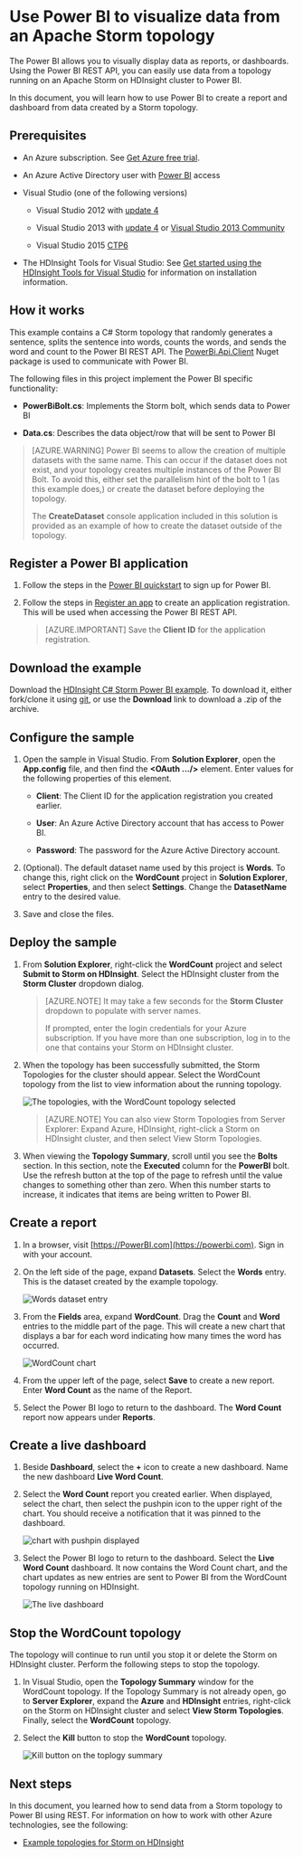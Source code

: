 <properties
 pageTitle="Write data to Power BI from Apache Storm | Microsoft Azure"
 description="Write data to Power BI from a C# topology running on an Apache Storm cluster in HDInsight. Also, create a report and real-time dashboard using Power BI."
 services="hdinsight"
 documentationCenter=""
 authors="Blackmist"
 manager="paulettm"
 editor="cgronlun"
	tags="azure-portal"/>

<tags
 ms.service="hdinsight"
 ms.devlang="dotnet"
 ms.topic="article"
 ms.tgt_pltfrm="na"
 ms.workload="big-data"
 ms.date="03/01/2016"
 ms.author="larryfr"/>

# Use Power BI to visualize data from an Apache Storm topology

The Power BI allows you to visually display data as reports, or dashboards. Using the Power BI REST API, you can easily use data from a topology running on an Apache Storm on HDInsight cluster to Power BI.

In this document, you will learn how to use Power BI to create a report and dashboard from data created by a Storm topology.

## Prerequisites

- An Azure subscription. See [Get Azure free trial](https://azure.microsoft.com/documentation/videos/get-azure-free-trial-for-testing-hadoop-in-hdinsight/).

* An Azure Active Directory user with [Power BI](https://powerbi.com) access

* Visual Studio (one of the following versions)

    * Visual Studio 2012 with [update 4](http://www.microsoft.com/download/details.aspx?id=39305)

    * Visual Studio 2013 with [update 4](http://www.microsoft.com/download/details.aspx?id=44921) or [Visual Studio 2013 Community](http://go.microsoft.com/fwlink/?linkid=517284&clcid=0x409)

    * Visual Studio 2015 [CTP6](http://visualstudio.com/downloads/visual-studio-2015-ctp-vs)

* The HDInsight Tools for Visual Studio: See [Get started using the HDInsight Tools for Visual Studio](../HDInsight/hdinsight-hadoop-visual-studio-tools-get-started.md) for information on installation information.

## How it works

This example contains a C# Storm topology that randomly generates a sentence, splits the sentence into words, counts the words, and sends the word and count to the Power BI REST API. The [PowerBi.Api.Client](https://github.com/Vtek/PowerBI.Api.Client) Nuget package is used to communicate with Power BI.

The following files in this project implement the Power BI specific functionality:

* **PowerBiBolt.cs**: Implements the Storm bolt, which sends data to Power BI

* **Data.cs**: Describes the data object/row that will be sent to Power BI

> [AZURE.WARNING] Power BI seems to allow the creation of multiple datasets with the same name. This can occur if the dataset does not exist, and your topology creates multiple instances of the Power BI Bolt. To avoid this, either set the parallelism hint of the bolt to 1 (as this example does,) or create the dataset before deploying the topology.
>
> The **CreateDataset** console application included in this solution is provided as an example of how to create the dataset outside of the topology.

## Register a Power BI application

1. Follow the steps in the [Power BI quickstart](https://msdn.microsoft.com/library/dn931989.aspx) to sign up for Power BI.

2. Follow the steps in [Register an app](https://msdn.microsoft.com/library/dn877542.aspx) to create an application registration. This will be used when accessing the Power BI REST API.

    > [AZURE.IMPORTANT] Save the **Client ID** for the application registration.

## Download the example

Download the [HDInsight C# Storm Power BI example](https://github.com/Azure-Samples/hdinsight-dotnet-storm-powerbi). To download it, either fork/clone it using [git](http://git-scm.com/), or use the **Download** link to download a .zip of the archive.

## Configure the sample

1. Open the sample in Visual Studio. From **Solution Explorer**, open the **App.config** file, and then find the **<OAuth .../>** element. Enter values for the following properties of this element.

    * **Client**: The Client ID for the application registration you created earlier.

    * **User**: An Azure Active Directory account that has access to Power BI.

    * **Password**: The password for the Azure Active Directory account.

2. (Optional). The default dataset name used by this project is **Words**. To change this, right click on the **WordCount** project in **Solution Explorer**, select **Properties**, and then select **Settings**. Change the **DatasetName** entry to the desired value.

2. Save and close the files.

## Deploy the sample

1. From **Solution Explorer**, right-click the **WordCount** project and select **Submit to Storm on HDInsight**. Select the HDInsight cluster from the **Storm Cluster** dropdown dialog.

    > [AZURE.NOTE] It may take a few seconds for the **Storm Cluster** dropdown to populate with server names.
    >
    > If prompted, enter the login credentials for your Azure subscription. If you have more than one subscription, log in to the one that contains your Storm on HDInsight cluster.

2. When the topology has been successfully submitted, the Storm Topologies for the cluster should appear. Select the WordCount topology from the list to view information about the running topology.

    ![The topologies, with the WordCount topology selected](./media/hdinsight-storm-power-bi-topology/topologysummary.png)

    > [AZURE.NOTE] You can also view Storm Topologies from Server Explorer: Expand Azure, HDInsight, right-click a Storm on HDInsight cluster, and then select View Storm Topologies.

3. When viewing the **Topology Summary**, scroll until you see the **Bolts** section. In this section, note the **Executed** column for the **PowerBI** bolt. Use the refresh button at the top of the page to refresh until the value changes to something other than zero. When this number starts to increase, it indicates that items are being written to Power BI.

## Create a report

1. In a browser, visit [https://PowerBI.com](https://powerbi.com). Sign in with your account.

2. On the left side of the page, expand **Datasets**. Select the **Words** entry. This is the dataset created by the example topology.

    ![Words dataset entry](./media/hdinsight-storm-power-bi-topology/words.png)

3. From the **Fields** area, expand **WordCount**. Drag the **Count** and **Word** entries to the middle part of the page. This will create a new chart that displays a bar for each word indicating how many times the word has occurred.

    ![WordCount chart](./media/hdinsight-storm-power-bi-topology/wordcountchart.png)

4. From the upper left of the page, select **Save** to create a new report. Enter **Word Count** as the name of the Report.

5. Select the Power BI logo to return to the dashboard. The **Word Count** report now appears under **Reports**.

## Create a live dashboard

1. Beside **Dashboard**, select the **+** icon to create a new dashboard. Name the new dashboard **Live Word Count**.

2. Select the **Word Count** report you created earlier. When displayed, select the chart, then select the pushpin icon to the upper right of the chart. You should receive a notification that it was pinned to the dashboard.

    ![chart with pushpin displayed](./media/hdinsight-storm-power-bi-topology/pushpin.png)

2. Select the Power BI logo to return to the dashboard. Select the **Live Word Count** dashboard. It now contains the Word Count chart, and the chart updates as new entries are sent to Power BI from the WordCount topology running on HDInsight.

    ![The live dashboard](./media/hdinsight-storm-power-bi-topology/dashboard.png)

## Stop the WordCount topology

The topology will continue to run until you stop it or delete the Storm on HDInsight cluster. Perform the following steps to stop the topology.

1. In Visual Studio, open the **Topology Summary** window for the WordCount topology. If the Topology Summary is not already open, go to **Server Explorer**, expand the **Azure** and **HDInsight** entries, right-click on the Storm on HDInsight cluster and select **View Storm Topologies**. Finally, select the **WordCount** topology.

2. Select the **Kill** button to stop the **WordCount** topology.

    ![Kill button on the toplogy summary](./media/hdinsight-storm-power-bi-topology/killtopology.png)

## Next steps

In this document, you learned how to send data from a Storm topology to Power BI using REST. For information on how to work with other Azure technologies, see the following:

* [Example topologies for Storm on HDInsight](hdinsight-storm-example-topology.md)
